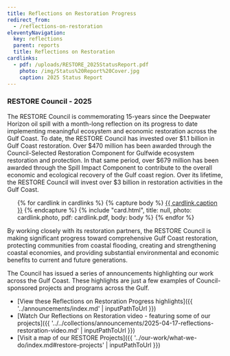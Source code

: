 ```yaml
---
title: Reflections on Restoration Progress
redirect_from:
  - /reflections-on-restoration
eleventyNavigation:
  key: reflections
  parent: reports
  title: Reflections on Restoration
cardlinks:
  - pdf: /uploads/RESTORE_2025StatusReport.pdf
    photo: /img/Status%20Report%20Cover.jpg
    caption: 2025 Status Report
---
```


### RESTORE Council - 2025

The RESTORE Council is commemorating 15-years since the Deepwater Horizon oil spill with a month-long reflection on its progress to date implementing meaningful ecosystem and economic restoration across the Gulf Coast. To date, the RESTORE Council has invested over $1.1 billion in Gulf Coast restoration. Over $470 million has been awarded through the Council-Selected Restoration Component for Gulfwide ecosystem restoration and protection. In that same period, over $679 million has been awarded through the Spill Impact Component to contribute to the overall economic and ecological recovery of the Gulf coast region. Over its lifetime, the RESTORE Council will invest over $3 billion in restoration activities in the Gulf Coast.

<ul class="usa-card-group padding-y-3">
{% for cardlink in cardlinks %}
  {% capture body %}
    <a href="{{ cardlink.pdf }}" class="text-primary" target="_blank">{{ cardlink.caption }}</a>
  {% endcapture %}
  {% include "card.html", title: null, photo: cardlink.photo, pdf: cardlink.pdf, body: body %}
{% endfor %}
</ul>

By working closely with its restoration partners, the RESTORE Council is making significant progress toward comprehensive Gulf Coast restoration, protecting communities from coastal flooding, creating and strengthening coastal economies, and providing substantial environmental and economic benefits to current and future generations. 

The Council has issued a series of announcements highlighting our work across the Gulf Coast. These highlights are just a few examples of Council-sponsored projects and programs across the Gulf. 

- [View these Reflections on Restoration Progress highlights]({{ '../announcements/index.md' | inputPathToUrl }})
- [Watch Our Reflections on Restoration video - featuring some of our projects]({{ '../../collections/announcements/2025-04-17-reflections-restoration-video.md' | inputPathToUrl }})
- [Visit a map of our RESTORE Projects]({{ '../our-work/what-we-do/index.md#restore-projects' | inputPathToUrl }})
